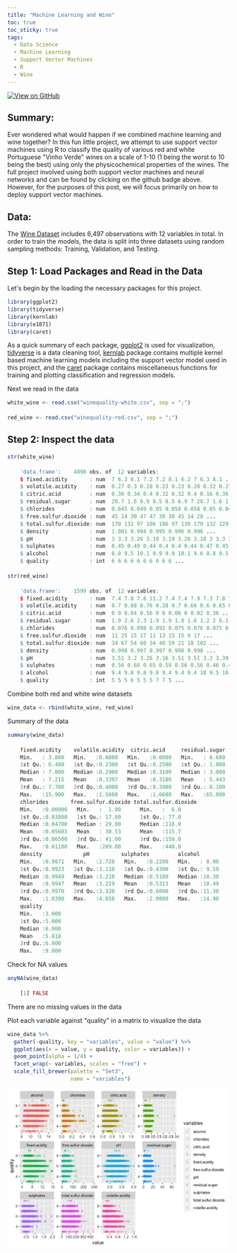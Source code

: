 ```yaml
---
title: "Machine Learning and Wine" 
toc: true
toc_sticky: true
tags: 
  - Data Science
  - Machine Learning
  - Support Vector Machines
  - R
  - Wine
---
```

[![View on GitHub](https://img.shields.io/badge/GitHub-View_on_GitHub-blue?logo=GitHub)](https://github.com/mlombera94/Wine-Classification)

## Summary: 

Ever wondered what would happen if we combined machine learning and wine together? In this fun little project, we attempt to use support vector machines using R to classify the quality of various red and white Portuguese "Vinho Verde" wines on a scale of 1-10 (1 being the worst to 10 being the best) using only the physicochemical properties of the wines. The full project involved using both support vector machines and neural networks and can be found by clicking on the github badge above. However, for the purposes of this post, we will focus primarily on how to deploy support vector machines. 

## Data: 
The <a href="https://archive.ics.uci.edu/ml/datasets/Wine+Quality" target="_blank">Wine Dataset</a> includes 6,497 observations with 12 variables in total. 
In order to train the models, the data is split into three datasets using random sampling methods: Training, Validation, and Testing. 

## Step 1: Load Packages and Read in the Data
Let's begin by the loading the necessary packages for this project. 
``` r
library(ggplot2)
library(tidyverse)
library(kernlab)
library(e1071)
library(caret)
```
As a quick summary of each package, [ggplot2](https://ggplot2.tidyverse.or) is used for visualization, [tidyverse](http://vita.had.co.nz/papers/tidy-data.html) is a data cleaning tool, [kernlab](https://cran.r-project.org/web/packages/kernlab/kernlab.pdf) package contains multiple kernel based machine learning models including the support vector model used in this project, and the [caret](https://cran.r-project.org/web/packages/caret/caret.pdf) package contains miscellaneous functions for training and plotting classification and regression models.  

Next we read in the data
``` r
white_wine <- read.csv("winequality-white.csv", sep = ";")

red_wine <- read.csv("winequality-red.csv", sep = ";")
```

## Step 2: Inspect the data
``` r
str(white_wine)
 
    'data.frame':    4898 obs. of  12 variables:
    $ fixed.acidity       : num  7 6.3 8.1 7.2 7.2 8.1 6.2 7 6.3 8.1 ...
    $ volatile.acidity    : num  0.27 0.3 0.28 0.23 0.23 0.28 0.32 0.27 0.3 0.22 ...
    $ citric.acid         : num  0.36 0.34 0.4 0.32 0.32 0.4 0.16 0.36 0.34 0.43 ...
    $ residual.sugar      : num  20.7 1.6 6.9 8.5 8.5 6.9 7 20.7 1.6 1.5 ...
    $ chlorides           : num  0.045 0.049 0.05 0.058 0.058 0.05 0.045 0.045 0.049 0.044 ...
    $ free.sulfur.dioxide : num  45 14 30 47 47 30 30 45 14 28 ...
    $ total.sulfur.dioxide: num  170 132 97 186 186 97 136 170 132 129 ...
    $ density             : num  1.001 0.994 0.995 0.996 0.996 ...
    $ pH                  : num  3 3.3 3.26 3.19 3.19 3.26 3.18 3 3.3 3.22 ...
    $ sulphates           : num  0.45 0.49 0.44 0.4 0.4 0.44 0.47 0.45 0.49 0.45 ...
    $ alcohol             : num  8.8 9.5 10.1 9.9 9.9 10.1 9.6 8.8 9.5 11 ...
    $ quality             : int  6 6 6 6 6 6 6 6 6 6 ...

str(red_wine)

    'data.frame':    1599 obs. of  12 variables:
    $ fixed.acidity       : num  7.4 7.8 7.8 11.2 7.4 7.4 7.9 7.3 7.8 7.5 ...
    $ volatile.acidity    : num  0.7 0.88 0.76 0.28 0.7 0.66 0.6 0.65 0.58 0.5 ...
    $ citric.acid         : num  0 0 0.04 0.56 0 0 0.06 0 0.02 0.36 ...
    $ residual.sugar      : num  1.9 2.6 2.3 1.9 1.9 1.8 1.6 1.2 2 6.1 ...
    $ chlorides           : num  0.076 0.098 0.092 0.075 0.076 0.075 0.069 0.065 0.073 0.071 ...
    $ free.sulfur.dioxide : num  11 25 15 17 11 13 15 15 9 17 ...
    $ total.sulfur.dioxide: num  34 67 54 60 34 40 59 21 18 102 ...
    $ density             : num  0.998 0.997 0.997 0.998 0.998 ...
    $ pH                  : num  3.51 3.2 3.26 3.16 3.51 3.51 3.3 3.39 3.36 3.35 ...
    $ sulphates           : num  0.56 0.68 0.65 0.58 0.56 0.56 0.46 0.47 0.57 0.8 ...
    $ alcohol             : num  9.4 9.8 9.8 9.8 9.4 9.4 9.4 10 9.5 10.5 ...
    $ quality             : int  5 5 5 6 5 5 5 7 7 5 ...
```

Combine both red and white wine datasets
``` r
wine_data <- rbind(white_wine, red_wine)
```

Summary of the data
``` r
summary(wine_data)

    fixed.acidity    volatile.acidity  citric.acid     residual.sugar  
    Min.   : 3.800   Min.   :0.0800   Min.   :0.0000   Min.   : 0.600  
    1st Qu.: 6.400   1st Qu.:0.2300   1st Qu.:0.2500   1st Qu.: 1.800  
    Median : 7.000   Median :0.2900   Median :0.3100   Median : 3.000  
    Mean   : 7.215   Mean   :0.3397   Mean   :0.3186   Mean   : 5.443  
    3rd Qu.: 7.700   3rd Qu.:0.4000   3rd Qu.:0.3900   3rd Qu.: 8.100  
    Max.   :15.900   Max.   :1.5800   Max.   :1.6600   Max.   :65.800  
    chlorides       free.sulfur.dioxide total.sulfur.dioxide
    Min.   :0.00900   Min.   :  1.00      Min.   :  6.0       
    1st Qu.:0.03800   1st Qu.: 17.00      1st Qu.: 77.0       
    Median :0.04700   Median : 29.00      Median :118.0       
    Mean   :0.05603   Mean   : 30.53      Mean   :115.7       
    3rd Qu.:0.06500   3rd Qu.: 41.00      3rd Qu.:156.0       
    Max.   :0.61100   Max.   :289.00      Max.   :440.0       
    density             pH          sulphates         alcohol     
    Min.   :0.9871   Min.   :2.720   Min.   :0.2200   Min.   : 8.00  
    1st Qu.:0.9923   1st Qu.:3.110   1st Qu.:0.4300   1st Qu.: 9.50  
    Median :0.9949   Median :3.210   Median :0.5100   Median :10.30  
    Mean   :0.9947   Mean   :3.219   Mean   :0.5313   Mean   :10.49  
    3rd Qu.:0.9970   3rd Qu.:3.320   3rd Qu.:0.6000   3rd Qu.:11.30  
    Max.   :1.0390   Max.   :4.010   Max.   :2.0000   Max.   :14.90  
    quality     
    Min.   :3.000  
    1st Qu.:5.000  
    Median :6.000  
    Mean   :5.818  
    3rd Qu.:6.000  
    Max.   :9.000
```

Check for NA values
``` r
anyNA(wine_data)

    [1] FALSE
```
There are no missing values in the data


Plot each variable against "quality" in a matrix to visualize the data
``` r
wine_data %>%
  gather(-quality, key = "variables", value = "value") %>%
  ggplot(aes(x = value, y = quality, color = variables)) +
  geom_point(alpha = 1/4) +
  facet_wrap(~ variables, scales = "free") + 
  scale_fill_brewer(palette = "Set3", 
                    name = "variables") 
```
![](/images/project/wine_classification/unnamed-chunk-7-1.png)
